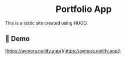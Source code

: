 <h1 align="center" id="title">Portfolio App</h1>

<p id="description">This is a static site created using HUGO.</p>

<h2>🚀 Demo</h2>

[https://avmora.netlify.app/](https://avmora.netlify.app/)
